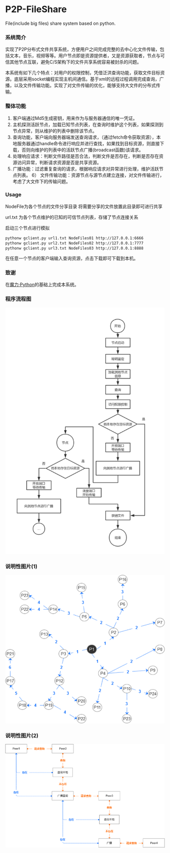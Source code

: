 # P2P-FileShare
File(include big files) share system based on python.

### 系统简介
实现了P2P分布式文件共享系统，方便用户之间完成完整的去中心化文件传输，包括文本，音乐，视频等等。用户节点即是资源提供者，又是资源获取者，节点与可信其他节点互联，避免C/S架构下的文件共享系统容易被封杀的问题。

本系统有如下几个特点：对用户的权限控制，凭借泛洪查询功能，获取文件目标资源。底层采用socket编程实现主机间通信。基于xml的远程过程调用完成查询，广播，以及文件传输功能。实现了对文件传输的优化，能够支持大文件的分布式传输。

### 整体功能

1)	客户端通过Md5生成密钥，用来作为与服务器通信的唯一凭证。
2)	主机探测活跃节点，加载已知节点列表，在查询时维护这个列表，如果探测到节点异常，则从维护的列表中删除该节点。
3)	查询功能，客户端向服务器端发送查询请求，（通过fetch命令获取资源），本地服务器通过handle命令进行响应并进行查找，如果找到目标资源，则直接下载，否则向维护的列表中的活跃节点广播(broadcast函数)该请求。
4)	处理响应请求：判断文件路径是否合法，判断文件是否存在，判断是否存在资源访问异常，判断请求资源是否是共享资源。
5)	广播功能：过滤重复查询的请求，根据响应请求对异常进行处理，维护活跃节点列表。
6） 文件传输功能：资源节点与源节点建立连接，对文件传输进行，考虑了大文件下的传输问题。

### Usage
NodeFile为各个节点的文件分享目录 将需要分享的文件放置此目录即可进行共享

url.txt 为各个节点维护的已知的可信节点列表，存储了节点连接关系

启动三个节点进行模拟
```
pythonw gclient.py url1.txt NodeFiles01 http://127.0.0.1:6666
pythonw gclient.py url2.txt NodeFiles02 http://127.0.0.1:7777
pythonw gclient.py url3.txt NodeFiles03 http://127.0.0.1:8888
```

在任意一个节点的客户端输入查询资源，点击下载即可下载到本机。

### 致谢
在[魔力·Python](http://www.opython.com/802.html)的基础上完成本系统。

### 程序流程图
![4.png](/img/prog.png)



### 说明性图片(1)

![3.png](/img/3.png)
### 说明性图片(2)
![1.png](/img/1.png)
